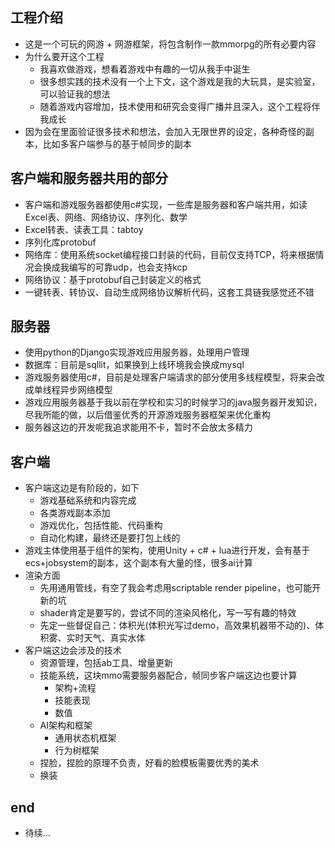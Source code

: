 ## 工程介绍
- 这是一个可玩的网游 + 网游框架，将包含制作一款mmorpg的所有必要内容
- 为什么要开这个工程
    - 我喜欢做游戏，想看着游戏中有趣的一切从我手中诞生
    - 很多想实践的技术没有一个上下文，这个游戏是我的大玩具，是实验室，可以验证我的想法
    - 随着游戏内容增加，技术使用和研究会变得广播并且深入，这个工程将伴我成长
- 因为会在里面验证很多技术和想法，会加入无限世界的设定，各种奇怪的副本，比如多客户端参与的基于帧同步的副本

## 客户端和服务器共用的部分
- 客户端和游戏服务器都使用c#实现，一些库是服务器和客户端共用，如读Excel表、网络、网络协议、序列化、数学
- Excel转表、读表工具：tabtoy
- 序列化库protobuf
- 网络库：使用系统socket编程接口封装的代码，目前仅支持TCP，将来根据情况会换成我编写的可靠udp，也会支持kcp
- 网络协议：基于protobuf自己封装定义的格式
- 一键转表、转协议、自动生成网络协议解析代码，这套工具链我感觉还不错

## 服务器
- 使用python的Django实现游戏应用服务器，处理用户管理
- 数据库：目前是sqllit，如果换到上线环境我会换成mysql
- 游戏服务器使用c#，目前是处理客户端请求的部分使用多线程模型，将来会改成单线程异步网络模型
- 游戏应用服务器基于我以前在学校和实习的时候学习的java服务器开发知识，尽我所能的做，以后借鉴优秀的开源游戏服务器框架来优化重构
- 服务器这边的开发呢我追求能用不卡，暂时不会放太多精力

## 客户端
- 客户端这边是有阶段的，如下
    - 游戏基础系统和内容完成
    - 各类游戏副本添加
    - 游戏优化，包括性能、代码重构
    - 自动化构建，最终还是要打包上线的
- 游戏主体使用基于组件的架构，使用Unity + c# + lua进行开发，会有基于ecs+jobsystem的副本，这个副本有大量的怪，很多ai计算
- 渲染方面
    - 先用通用管线，有空了我会考虑用scriptable render pipeline，也可能开新的坑
    - shader肯定是要写的，尝试不同的渲染风格化，写一写有趣的特效
    - 先定一些督促自己：体积光(体积光写过demo，高效果机器带不动的)、体积雾、实时天气、真实水体
- 客户端这边会涉及的技术
    - 资源管理，包括ab工具、增量更新
    - 技能系统，这块mmo需要服务器配合，帧同步客户端这边也要计算
        - 架构+流程
        - 技能表现
        - 数值
    - AI架构和框架
        - 通用状态机框架
        - 行为树框架
    - 捏脸，捏脸的原理不负责，好看的脸模板需要优秀的美术
    - 换装

## end
- 待续...